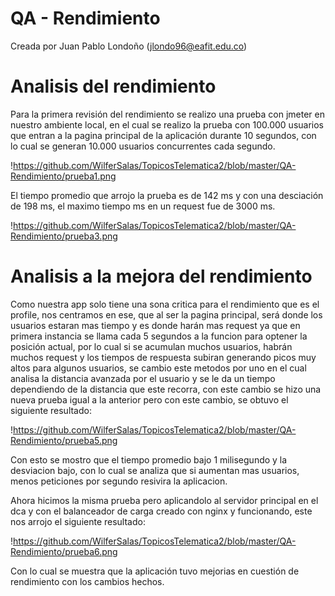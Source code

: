 # QA - Rendimiento

Creada por Juan Pablo Londoño (jlondo96@eafit.edu.co)

# Analisis del rendimiento

Para la primera revisión del rendimiento se realizo una prueba con jmeter en nuestro ambiente local, en el cual se realizo la prueba con 100.000 usuarios que entran a la pagina principal de la aplicación durante 10 segundos, con lo cual se generan 10.000 usuarios concurrentes cada segundo.

!https://github.com/WilferSalas/TopicosTelematica2/blob/master/QA-Rendimiento/prueba1.png

El tiempo promedio que arrojo la prueba es de 142 ms y con una desciación  de 198 ms, el maximo tiempo ms en un request fue de 3000 ms.

!https://github.com/WilferSalas/TopicosTelematica2/blob/master/QA-Rendimiento/prueba3.png

# Analisis a la mejora del rendimiento

Como nuestra app solo tiene una sona critica para el rendimiento que es el profile, nos centramos en ese, que al ser la pagina principal, será donde los usuarios estaran mas tiempo y es donde harán mas request ya que en primera instancia se llama cada 5 segundos a la funcion para optener la posición actual, por lo cual si se acumulan muchos usuarios, habrán muchos request y los tiempos de respuesta subiran generando picos muy altos para algunos usuarios, se cambio este metodos por uno en el cual analisa la distancia avanzada por el usuario y se le da un tiempo dependiendo de la distancia que este recorra, con este cambio se hizo una nueva prueba igual a la anterior pero con este cambio, se obtuvo el siguiente resultado:

!https://github.com/WilferSalas/TopicosTelematica2/blob/master/QA-Rendimiento/prueba5.png

Con esto se mostro que el tiempo promedio bajo 1 milisegundo y la desviacion bajo, con lo cual se analiza que si aumentan mas usuarios, menos peticiones por segundo resivira la aplicacion.

Ahora hicimos la misma prueba pero aplicandolo al servidor principal en el dca y con el balanceador de carga creado con nginx y funcionando, este nos arrojo el siguiente resultado:

!https://github.com/WilferSalas/TopicosTelematica2/blob/master/QA-Rendimiento/prueba6.png

Con lo cual se muestra que la aplicación tuvo mejorias en cuestión de rendimiento con los cambios hechos.

